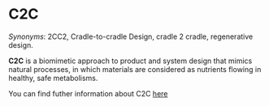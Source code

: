 # C2C

<!-- (Sustainability) -->

*Synonyms*: 2CC2, Cradle-to-cradle Design, cradle 2 cradle, regenerative design.

**C2C**  is a biomimetic approach to product and system design that mimics natural processes, in which materials are considered as nutrients flowing in healthy, safe metabolisms. 

You can find futher information about C2C [here](../../T3.6/cradle_to_cradle.md)
